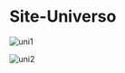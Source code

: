 # Site-Universo

![uni1](https://user-images.githubusercontent.com/77032890/106497999-83deec80-649d-11eb-8eca-d8d46945f7fc.jpg)

![uni2](https://user-images.githubusercontent.com/77032890/106498111-aec94080-649d-11eb-871b-a02cf8b774c2.jpg)

